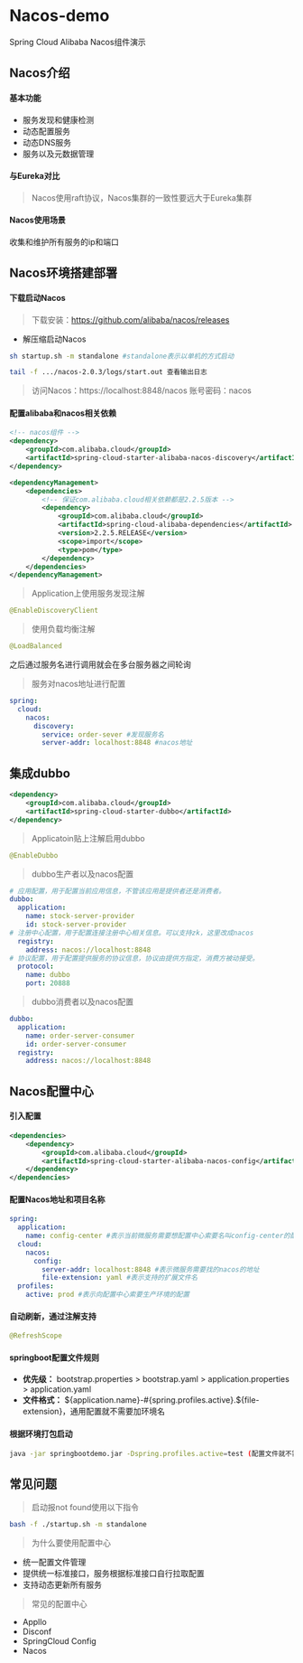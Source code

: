 # Nacos-demo

Spring Cloud Alibaba Nacos组件演示

## Nacos介绍

#### 基本功能

- 服务发现和健康检测
- 动态配置服务
- 动态DNS服务
- 服务以及元数据管理

#### 与Eureka对比

> Nacos使用raft协议，Nacos集群的一致性要远大于Eureka集群

#### Nacos使用场景

收集和维护所有服务的ip和端口

## Nacos环境搭建部署

#### 下载启动Nacos

> 下载安装：https://github.com/alibaba/nacos/releases

- 解压缩启动Nacos
```bash
sh startup.sh -m standalone #standalone表示以单机的方式启动

tail -f .../nacos-2.0.3/logs/start.out 查看输出日志
```
> 访问Nacos：https://localhost:8848/nacos 账号密码：nacos

#### 配置alibaba和nacos相关依赖
```xml
<!-- nacos组件 -->
<dependency>
    <groupId>com.alibaba.cloud</groupId>
    <artifactId>spring-cloud-starter-alibaba-nacos-discovery</artifactId>
</dependency>

<dependencyManagement>
    <dependencies>
        <!-- 保证com.alibaba.cloud相关依赖都是2.2.5版本 -->
        <dependency>
            <groupId>com.alibaba.cloud</groupId>
            <artifactId>spring-cloud-alibaba-dependencies</artifactId>
            <version>2.2.5.RELEASE</version>
            <scope>import</scope>
            <type>pom</type>
        </dependency>
    </dependencies>
</dependencyManagement>
```
> Application上使用服务发现注解

```java
@EnableDiscoveryClient
```

> 使用负载均衡注解

```java
@LoadBalanced
```
之后通过服务名进行调用就会在多台服务器之间轮询

> 服务对nacos地址进行配置

```yaml
spring:
  cloud:
    nacos:
      discovery:
        service: order-sever #发现服务名
        server-addr: localhost:8848 #nacos地址
```
## 集成dubbo

```xml
<dependency>
    <groupId>com.alibaba.cloud</groupId>
    <artifactId>spring-cloud-starter-dubbo</artifactId>
</dependency>
```
> Applicatoin贴上注解启用dubbo

```java
@EnableDubbo
```
> dubbo生产者以及nacos配置

```yaml
# 应用配置，用于配置当前应用信息，不管该应用是提供者还是消费者。
dubbo:
  application:
    name: stock-server-provider
    id: stock-server-provider
# 注册中心配置，用于配置连接注册中心相关信息。可以支持zk，这里改成nacos
  registry:
    address: nacos://localhost:8848
# 协议配置，用于配置提供服务的协议信息，协议由提供方指定，消费方被动接受。
  protocol:
    name: dubbo
    port: 20888
```

> dubbo消费者以及nacos配置

```yaml
dubbo:
  application:
    name: order-server-consumer
    id: order-server-consumer
  registry:
    address: nacos://localhost:8848
```

## Nacos配置中心

#### 引入配置

```xml
<dependencies>
    <dependency>
        <groupId>com.alibaba.cloud</groupId>
        <artifactId>spring-cloud-starter-alibaba-nacos-config</artifactId>
    </dependency>
</dependencies>
```
#### 配置Nacos地址和项目名称

```yaml
spring:
  application:
    name: config-center #表示当前微服务需要想配置中心索要名叫config-center的配置
  cloud:
    nacos:
      config:
        server-addr: localhost:8848 #表示微服务需要找的nacos的地址
        file-extension: yaml #表示支持的扩展文件名
  profiles:  
    active: prod #表示向配置中心索要生产环境的配置
```

#### 自动刷新，通过注解支持
```java
@RefreshScope
```

#### springboot配置文件规则

- **优先级：** bootstrap.properties > bootstrap.yaml > application.properties > application.yaml
- **文件格式：** ${application.name}-#{spring.profiles.active}.${file-extension}，通用配置就不需要加环境名

#### 根据环境打包启动

```bash
java -jar springbootdemo.jar -Dspring.profiles.active=test (配置文件就不需要写)
```

## 常见问题

> 启动报not found使用以下指令
```bash
bash -f ./startup.sh -m standalone
```

> 为什么要使用配置中心

- 统一配置文件管理
- 提供统一标准接口，服务根据标准接口自行拉取配置
- 支持动态更新所有服务

> 常见的配置中心

- Appllo
- Disconf
- SpringCloud Config
- Nacos





